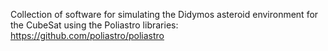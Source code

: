 Collection of software for simulating the Didymos asteroid environment for the CubeSat using the Poliastro libraries: https://github.com/poliastro/poliastro
